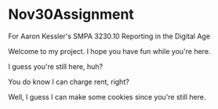 # Nov30Assignment
For Aaron Kessler's SMPA 3230.10 Reporting in the Digital Age

Welcome to my project. I hope you have fun while you're here.

I guess you're still here, huh?

You do know I can charge rent, right?

Well, I guess I can make some cookies since you're still here.
